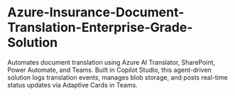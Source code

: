 # Azure-Insurance-Document-Translation-Enterprise-Grade-Solution
Automates document translation using Azure AI Translator, SharePoint, Power Automate, and Teams. Built in Copilot Studio, this agent-driven solution logs translation events, manages blob storage, and posts real-time status updates via Adaptive Cards in Teams.
